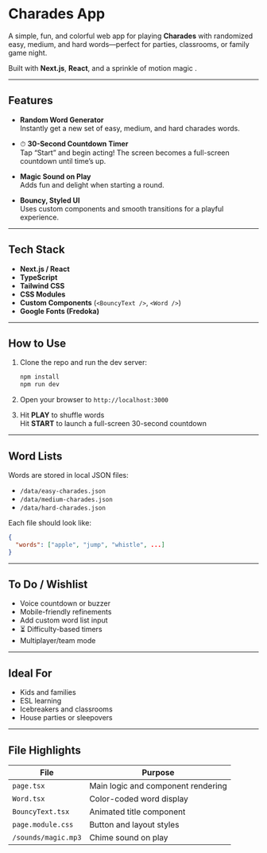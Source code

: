 #  Charades App

A simple, fun, and colorful web app for playing **Charades** with randomized easy, medium, and hard words—perfect for parties, classrooms, or family game night.

Built with **Next.js**, **React**, and a sprinkle of motion magic .

---

##  Features

-  **Random Word Generator**  
  Instantly get a new set of easy, medium, and hard charades words.

- ⏱ **30-Second Countdown Timer**  
  Tap “Start” and begin acting! The screen becomes a full-screen countdown until time’s up.

-  **Magic Sound on Play**  
  Adds fun and delight when starting a round.

-  **Bouncy, Styled UI**  
  Uses custom components and smooth transitions for a playful experience.

---

##  Tech Stack

- **Next.js / React**
- **TypeScript**
- **Tailwind CSS**
- **CSS Modules**
- **Custom Components** (`<BouncyText />`, `<Word />`)
- **Google Fonts (Fredoka)**

---

##  How to Use

1. Clone the repo and run the dev server:
   ```bash
   npm install
   npm run dev
   ```

2. Open your browser to `http://localhost:3000`

3. Hit **PLAY** to shuffle words  
   Hit **START** to launch a full-screen 30-second countdown

---

##  Word Lists

Words are stored in local JSON files:

- `/data/easy-charades.json`
- `/data/medium-charades.json`
- `/data/hard-charades.json`

Each file should look like:
```json
{
  "words": ["apple", "jump", "whistle", ...]
}
```

---

##  To Do / Wishlist

-  Voice countdown or buzzer
-  Mobile-friendly refinements
-  Add custom word list input
- ⏳ Difficulty-based timers
-  Multiplayer/team mode

---

##  Ideal For

- Kids and families
- ESL learning
- Icebreakers and classrooms
- House parties or sleepovers

---

##  File Highlights

| File                     | Purpose                            |
|--------------------------|-------------------------------------|
| `page.tsx`               | Main logic and component rendering |
| `Word.tsx`               | Color-coded word display           |
| `BouncyText.tsx`         | Animated title component           |
| `page.module.css`        | Button and layout styles           |
| `/sounds/magic.mp3`      | Chime sound on play                |

